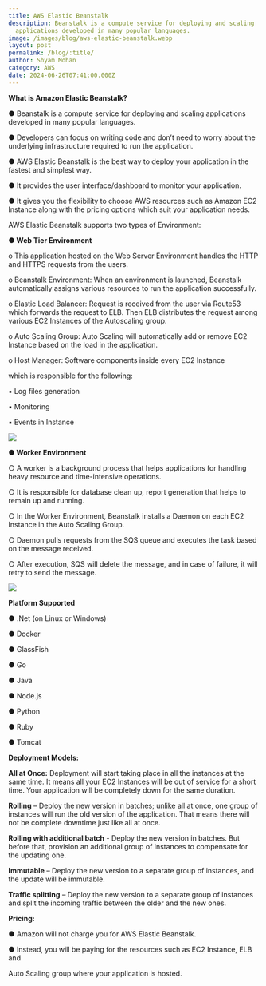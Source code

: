 ```yaml
---
title: AWS Elastic Beanstalk
description: Beanstalk is a compute service for deploying and scaling
  applications developed in many popular languages.
image: /images/blog/aws-elastic-beanstalk.webp
layout: post
permalink: /blog/:title/
author: Shyam Mohan
category: AWS
date: 2024-06-26T07:41:00.000Z
---
```



**What is Amazon Elastic Beanstalk?**

● Beanstalk is a compute service for deploying and scaling applications developed in many popular languages.

● Developers can focus on writing code and don’t need to worry about the underlying infrastructure required to run the application.

● AWS Elastic Beanstalk is the best way to deploy your application in the fastest and simplest way.

● It provides the user interface/dashboard to monitor your application.

● It gives you the flexibility to choose AWS resources such as Amazon EC2 Instance along with the pricing options which suit your application needs.

  

AWS Elastic Beanstalk supports two types of Environment:

**● Web Tier Environment**

o This application hosted on the Web Server Environment handles the HTTP and HTTPS requests from the users.

o Beanstalk Environment: When an environment is launched, Beanstalk automatically assigns various resources to run the application successfully.

o Elastic Load Balancer: Request is received from the user via Route53 which forwards the request to ELB. Then ELB distributes the request among various EC2 Instances of the Autoscaling group.

o Auto Scaling Group: Auto Scaling will automatically add or remove EC2 Instance based on the load in the application.

o Host Manager: Software components inside every EC2 Instance

which is responsible for the following:

▪ Log files generation

▪ Monitoring

▪ Events in Instance

  

![](https://lh7-us.googleusercontent.com/docsz/AD_4nXe4HYx1Fdi1e64wgpSZn_Mu3j_potw_rznYSOmczd2-0alaGFddSsS5iCTRyhOAqutY_1v8JawIfUk-Ob1EmSromYDWJZE9sKOqvDc_7SGcwzYOLdH9qUMCe_PoEHz7lGl2UpSRm_Lr9hUVbDOHb7SLA3d8?key=DolJBsYn1X8zMHIyAnLicQ)

  

**● Worker Environment**

○ A worker is a background process that helps applications for handling heavy resource and time-intensive operations.

○ It is responsible for database clean up, report generation that helps to remain up and running.

○ In the Worker Environment, Beanstalk installs a Daemon on each EC2 Instance in the Auto Scaling Group.

○ Daemon pulls requests from the SQS queue and executes the task based on the message received.

○ After execution, SQS will delete the message, and in case of failure, it will retry to send the message.

  

![](https://lh7-us.googleusercontent.com/docsz/AD_4nXeZrnv91JmQ0Mp5KWVyIvGz8cKe4nzzg-4suyHFB3ZJaSCzUqpOwGu_wj9f-pvh3oIjXDK7eB9xjXRrAf5mcPK6jirtgyulyAm7ZSe4QjknFAfJvQTDdHHTbYWbXieYVe3I2mDE9ZszVGl5tC39UMcm3Stz?key=DolJBsYn1X8zMHIyAnLicQ)

  

**Platform Supported**

● .Net (on Linux or Windows)

● Docker

● GlassFish

● Go

● Java

● Node.js

● Python

● Ruby

● Tomcat

**Deployment Models:**

**All at Once:** Deployment will start taking place in all the instances at the same time. It means all your EC2 Instances will be out of service for a short time. Your application will be completely down for the same duration.

**Rolling** – Deploy the new version in batches; unlike all at once, one group of instances will run the old version of the application. That means there will not be complete downtime just like all at once.

**Rolling with additional batch** - Deploy the new version in batches. But before that, provision an additional group of instances to compensate for the updating one.

**Immutable** – Deploy the new version to a separate group of instances, and the update will be immutable.

**Traffic splitting** – Deploy the new version to a separate group of instances and split the incoming traffic between the older and the new ones.

**Pricing:**

● Amazon will not charge you for AWS Elastic Beanstalk.

● Instead, you will be paying for the resources such as EC2 Instance, ELB and

Auto Scaling group where your application is hosted.
